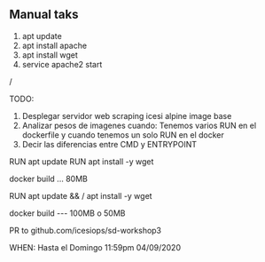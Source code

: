 ## Manual taks

1. apt update
2. apt install apache
3. apt install wget
4. service apache2 start

<nombreCUentaDockeerHub>/<nombreRepoDockerhub>

TODO:
1. Desplegar servidor web scraping icesi alpine image base
2. Analizar pesos de imagenes cuando: Tenemos varios RUN en el dockerfile y cuando tenemos un solo RUN en el docker
3. Decir las diferencias entre CMD y ENTRYPOINT


RUN apt update
RUN apt install -y wget

docker build ... 80MB

RUN apt update && / apt install -y wget

docker build --- 100MB o 50MB

PR to github.com/icesiops/sd-workshop3

WHEN: Hasta el Domingo 11:59pm 04/09/2020
